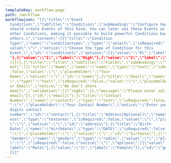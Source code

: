 ```yaml
---
templateKey: workflow-page
path: /workflow
workflowjson: "[{\"title\":\"Event
  Condition\",\"tabTitle\":\"Condition\",\"subHeading\":\"Configure how Graylog
  should create Events of this kind. You can later use those Events as input on
  other Conditions, making it possible to build powerful Conditions based on
  others.\",\"content\":[{\"title\":\"Condition
  Type\",\"name\":\"conditiontype\",\"type\":\"select\",\"isRequired\":false,\"\
  value\":\"\",\"notice\":\"Choose the type of Condition for this
  Event.\",\"id\":\"condition1\",\"options\":[{\"value\":\"0\",\"label\":\"Low\\
  "},{\"value\":\"1\",\"label\":\"High\"},{\"value\":\"2\",\"label\":\"Normal\"\
  }]}]},{\"title\":\"Title\",\"tabTitle\":\"Fields\",\"subHeading\":\"\",\"cont\
  ent\":[{\"title\":\"Name\",\"name\":\"name\",\"type\":\"text\",\"isRequired\"\
  :false,\"value\":\"\",\"placeHolder\":\"Your
  Name\",\"notice\":\"\",\"id\":\"name\"},{\"title\":\"Email\",\"name\":\"email\
  \",\"type\":\"text\",\"isRequired\":false,\"value\":\"\",\"placeHolder\":\"Yo\
  ur Email\",\"notice\":\"We don't share
  email\",\"validation\":[{\"regEx\":{},\"message\":\"Please enter valid
  email\"}],\"id\":\"email1\"},{\"title\":\"Contact
  Number\",\"name\":\"contact\",\"type\":\"text\",\"isRequired\":false,\"value\\
  ":\"\",\"placeHolder\":\"Your Contact Number\",\"notice\":\"Enter your 10
  digits contact
  number\",\"id\":\"contact\"},{\"title\":\"Address(Optional)\",\"name\":\"addr\
  ess\",\"type\":\"textarea\",\"isRequired\":false,\"value\":\"\",\"placeHolder\
  \":\"\",\"notice\":\"\",\"id\":\"address\"},{\"title\":\"Birth
  Date\",\"name\":\"birthdate\",\"type\":\"DATE\",\"isRequired\":false,\"value\\
  ":\"\",\"placeHolder\":\"\",\"notice\":\"\",\"id\":\"birtdate\"},{\"title\":\\
  "Gender\",\"name\":\"gender\",\"type\":\"radio\",\"value\":\"\",\"placeHolder\
  \":\"\",\"isRequired\":false,\"notice\":\"\",\"options\":[{\"value\":\"0\",\"\
  label\":\"Male\"},{\"value\":\"1\",\"label\":\"Female\"}],\"id\":\"gender1\"}\
  ]}]"
---
```

